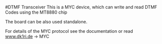 #DTMF Transceiver
This is a MYC device, which can write and read DTMF Codes using the MT8880 chip

The board can be also used standalone.

For details of the MYC protocol see the documentation or read www.dk1ri.de -> MYC